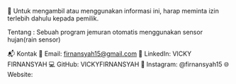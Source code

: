 🚫 Untuk mengambil atau menggunakan informasi ini, harap meminta izin terlebih dahulu kepada pemilik. 

Tentang : Sebuah program jemuran otomatis menggunakan sensor hujan(rain sensor)

📬 Kontak 
📧 Email: firnansyah15@gmail.com 
🔗 LinkedIn: VICKY FIRNANSYAH 
💻 GitHub: VICKYFIRNANSYAH 
📸 Instagram: @firnansyah15 
🌐 Website:
